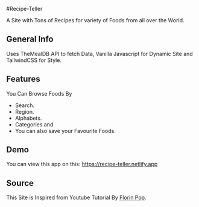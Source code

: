 #Recipe-Teller

A Site with Tons of Recipes for variety of Foods from all over the World.


## General Info

Uses TheMealDB API to fetch Data, Vanilla Javascript for Dynamic Site and TailwindCSS for Style.

## Features

You Can Browse Foods By
* Search.
* Region.
* Alphabets.
* Categories and 
* You can also save your Favourite Foods.

## Demo
You can view this app on this: https://recipe-teller.netlify.app

## Source

This Site is Inspired from Youtube Tutorial By [Florin Pop](https://www.youtube.com/watch?v=dtKciwk_si4).

